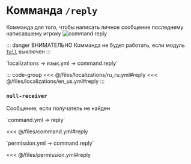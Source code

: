 # Комманда `/reply`

Комманда для того, чтобы написать личное сообщение последнему написавшему игроку
![command reply](/commandreply.png)

::: danger ВНИМАТЕЛЬНО
Комманда не будет работать, если модуль [`Tell`](/docs/command/tell/) выключен
:::

[//]: # (localization)
<!--@include: @/parts/words.md#localization--> 
<!--@include: @/parts/words.md#path--> `localizations → язык.yml → command.reply`

<!--@include: @/parts/words.md#default--> 

::: code-group
<<< @/files/localizations/ru_ru.yml#reply
<<< @/files/localizations/en_us.yml#reply
:::

### `null-receiver`

Сообщение, если получатель не найден

[//]: # (command.yml)
<!--@include: @/parts/words.md#setting-->
<!--@include: @/parts/words.md#path--> `command.yml → reply`

<!--@include: @/parts/words.md#default-->
<<< @/files/command.yml#reply

<!--@include: @/parts/enable.md-->
<!--@include: @/parts/aliases.md-->
<!--@include: @/parts/cooldown.md-->
<!--@include: @/parts/sound.md-->

[//]: # (permission.yml)
<!--@include: @/parts/words.md#permission-->
<!--@include: @/parts/words.md#path--> `permission.yml → command.reply`

<!--@include: @/parts/words.md#default-->
<<< @/files/permission.yml#reply

<!--@include: @/parts/permission/permissionTier3.md-->
<!--@include: @/parts/permission/cooldown.md-->
<!--@include: @/parts/permission/sound.md-->

